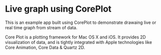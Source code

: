 # Live graph using CorePlot

This is an example app built using CorePlot to demonstrate drawaing live or real time graph from stream of data.


Core Plot is a plotting framework for Mac OS X and iOS. It provides 2D visualization of data, and is tightly integrated with Apple technologies like Core Animation, Core Data & Quartz 2D.
